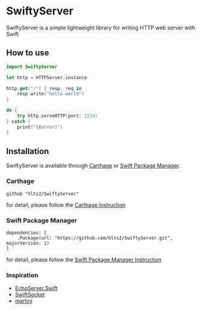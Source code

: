 # SwiftyServer
SwiftyServer is a simple lightweight library for writing HTTP web server with Swift

## How to use

```swift
import SwiftyServer

let http = HTTPServer.instance

http.get("/") { resp, req in
    resp.write("hello world")
}

do {
    try http.serveHTTP(port: 1234)
} catch {
    print("\(error)")
}
```

## Installation

SwiftyServer is available through [Carthage](https://github.com/Carthage/Carthage) or
[Swift Package Manager](https://github.com/apple/swift-package-manager).

### Carthage

```
github "hlts2/SwiftyServer"
```

for detail, please follow the [Carthage Instruction](https://github.com/Carthage/Carthage#if-youre-building-for-ios-tvos-or-watchos)

### Swift Package Manager

```
dependencies: [
    .Package(url: "https://github.com/hlts2/SwiftyServer.git", majorVersion: 1)
]
```

for detail, please follow the [Swift Package Manager Instruction](https://github.com/apple/swift-package-manager/blob/master/Documentation/Usage.md)
### Inspiration
- [EchoServer.Swift](https://gist.github.com/satoshiam/65f74106f5c69697314f)
- [SwiftSocket](https://github.com/swiftsocket/SwiftSocket)
- [martini](https://github.com/go-martini/martini)
